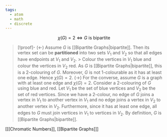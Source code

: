 ```yaml
---
tags:
  - atom
  - math
  - discrete
---
```

$$\chi(G) = 2 \iff \text{$G$ is bipartite}$$

> [!proof]- 
> ($\leftarrow$) Assume $G$ is [[Bipartite Graphs|bipartite]]. Then its vertex set can be **partitioned** into two sets $V_1$ and $V_2$ so that all edges have endpoints at $V_1$ and $V_2$. > Colour the vertices in $V_1$ blue and colour the vertices in $V_2$ red. As $G$ is [[Bipartite Graphs|bipartite]], this is a 2-colouring of $G$. Moreover, $G$ is not 1-colourable  as it has at least one edge. Hence $\chi(G) = 2$.
> ($\rightarrow$)
> For the converse, assume $G$ is a graph with at least one edge and $\chi(G)=2$. Consider a 2-colouring of $G$ using blue and red. Let $V_1$ be the set of blue vertices and $V_2$ be the set of red vertices. Since we have a 2-colour, no edge of $G$ joins a vertex in $V_1$ to another vertex in $V_1$ and no edge joins a vertex in $V_2$ to another vertex in $V_2$. Furthermore, since it has at least one edge, all edges to $G$ must join vertices in $V_1$ to vertices in $V_2$. By definition, $G$ is [[Bipartite Graphs|bipartite]].

\[[[Chromatic Numbers]], [[Bipartite Graphs]]\]